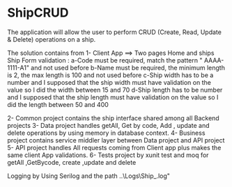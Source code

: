 # ShipCRUD
The application will allow the user to perform CRUD (Create, Read, Update &amp; Delete) operations on a ship.

The solution contains from
1- Client App ==> Two pages Home and ships
Ship Form validation :
a-Code must be required, match the pattern " AAAA-1111-A1" and not used before
b-Name must be required, the minimum length is 2, the max length is 100  and not used before
c-Ship width has to be a number and I  supposed that the ship width must have validation on the value so I did the width  between 15 and 70
d-Ship length  has to be number  and I supposed that the ship length must have validation on the value so I did the length between 50 and 400

2- Common project contains the ship interface shared among all Backend projects
3- Data project handles getAll, Get by code, Add , update and delete operations by using  memory in database context.
4- Business project contains service middler layer between Data project and API project
5- API project handles All requests coming from Client app plus makes the same client App validations.
6- Tests project by xunit test and moq for getAll ,GetBycode, create ,update and delete

Logging by Using Serilog and the path ..\\Logs\\Ship_.log"






